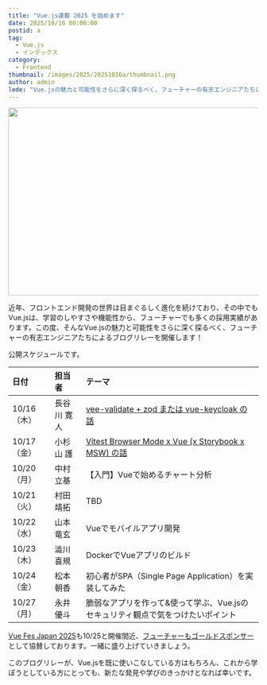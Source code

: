 ```yaml
---
title: "Vue.js連載 2025 を始めます"
date: 2025/10/16 00:00:00
postid: a
tag:
  - Vue.js
  - インデックス
category:
  - Frontend
thumbnail: /images/2025/20251016a/thumbnail.png
author: admin
lede: "Vue.jsの魅力と可能性をさらに深く探るべく、フューチャーの有志エンジニアたちによるブログリレーを開催します！"
---
```

<img src="/images/2025/20251016a/top.png" alt="" width="800" height="378" loading="lazy">

近年、フロントエンド開発の世界は目まぐるしく進化を続けており、その中でもVue.jsは、学習のしやすさや機能性から、フューチャーでも多くの採用実績があります。この度、そんなVue.jsの魅力と可能性をさらに深く探るべく、フューチャーの有志エンジニアたちによるブログリレーを開催します！

公開スケジュールです。

| 日付 | 担当者 | テーマ |
| :---- | :---- | :---- |
| 10/16（木） | 長谷川 寛人 | [vee-validate + zod または vue-keycloak の話](/articles/20251016b/) |
| 10/17（金） | 小杉山 護 | [Vitest Browser Mode x Vue (x Storybook x MSW) の話](/articles/20251017a/) |
| 10/20（月） | 中村 立基 | 【入門】Vueで始めるチャート分析 |
| 10/21（火） | 村田 靖拓 | TBD |
| 10/22（水） | 山本 竜玄 | Vueでモバイルアプリ開発 |
| 10/23（木） | 澁川 喜規 | DockerでVueアプリのビルド |
| 10/24（金） | 松本 朝香 | 初心者がSPA（Single Page Application）を実装してみた |
| 10/27（月） | 永井 優斗 | 脆弱なアプリを作って&使って学ぶ、Vue.jsのセキュリティ観点で気をつけたいポイント |

[Vue Fes Japan 2025](https://vuefes.jp/2025/)も10/25と開催間近、[フューチャーもゴールドスポンサー](https://vuefes.jp/2025/sponsors/future)として協賛しております。一緒に盛り上げていきましょう。

このブログリレーが、Vue.jsを既に使いこなしている方はもちろん、これから学ぼうとしている方にとっても、新たな発見や学びのきっかけとなれば幸いです。
